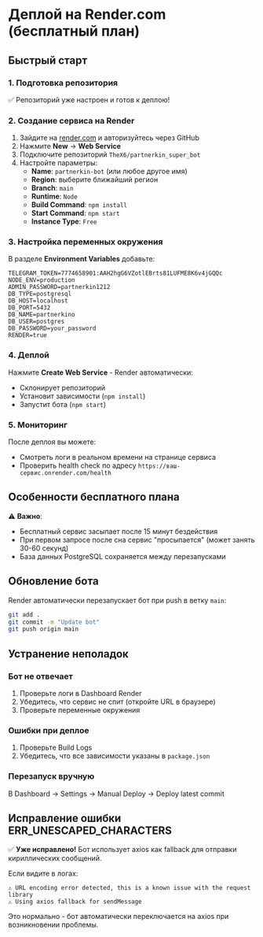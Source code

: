 # Деплой на Render.com (бесплатный план)

## Быстрый старт

### 1. Подготовка репозитория
✅ Репозиторий уже настроен и готов к деплою!

### 2. Создание сервиса на Render

1. Зайдите на [render.com](https://render.com) и авторизуйтесь через GitHub
2. Нажмите **New** → **Web Service**
3. Подключите репозиторий `TheX6/partnerkin_super_bot`
4. Настройте параметры:
   - **Name**: `partnerkin-bot` (или любое другое имя)
   - **Region**: выберите ближайший регион
   - **Branch**: `main`
   - **Runtime**: `Node`
   - **Build Command**: `npm install`
   - **Start Command**: `npm start`
   - **Instance Type**: `Free`

### 3. Настройка переменных окружения

В разделе **Environment Variables** добавьте:

```
TELEGRAM_TOKEN=7774658901:AAH2hgG6VZotlEBrts81LUFME8K6v4jGQQc
NODE_ENV=production
ADMIN_PASSWORD=partnerkin1212
DB_TYPE=postgresql
DB_HOST=localhost
DB_PORT=5432
DB_NAME=partnerkino
DB_USER=postgres
DB_PASSWORD=your_password
RENDER=true
```

### 4. Деплой

Нажмите **Create Web Service** - Render автоматически:
- Склонирует репозиторий
- Установит зависимости (`npm install`)
- Запустит бота (`npm start`)

### 5. Мониторинг

После деплоя вы можете:
- Смотреть логи в реальном времени на странице сервиса
- Проверить health check по адресу `https://ваш-сервис.onrender.com/health`

## Особенности бесплатного плана

⚠️ **Важно**:
- Бесплатный сервис засыпает после 15 минут бездействия
- При первом запросе после сна сервис "просыпается" (может занять 30-60 секунд)
- База данных PostgreSQL сохраняется между перезапусками

## Обновление бота

Render автоматически перезапускает бот при push в ветку `main`:

```bash
git add .
git commit -m "Update bot"
git push origin main
```

## Устранение неполадок

### Бот не отвечает
1. Проверьте логи в Dashboard Render
2. Убедитесь, что сервис не спит (откройте URL в браузере)
3. Проверьте переменные окружения

### Ошибки при деплое
1. Проверьте Build Logs
2. Убедитесь, что все зависимости указаны в `package.json`

### Перезапуск вручную
В Dashboard → Settings → Manual Deploy → Deploy latest commit

## Исправление ошибки ERR_UNESCAPED_CHARACTERS

✅ **Уже исправлено!** Бот использует axios как fallback для отправки кириллических сообщений.

Если видите в логах:
```
⚠️ URL encoding error detected, this is a known issue with the request library
⚠️ Using axios fallback for sendMessage
```

Это нормально - бот автоматически переключается на axios при возникновении проблемы.
